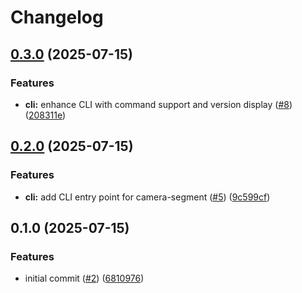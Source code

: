 # Changelog

## [0.3.0](https://github.com/jbussdieker/python-camera-segment/compare/v0.2.0...v0.3.0) (2025-07-15)


### Features

* **cli:** enhance CLI with command support and version display ([#8](https://github.com/jbussdieker/python-camera-segment/issues/8)) ([208311e](https://github.com/jbussdieker/python-camera-segment/commit/208311e3fc61af5a79efe7b960138a26ccce456f))

## [0.2.0](https://github.com/jbussdieker/python-camera-segment/compare/v0.1.0...v0.2.0) (2025-07-15)


### Features

* **cli:** add CLI entry point for camera-segment ([#5](https://github.com/jbussdieker/python-camera-segment/issues/5)) ([9c599cf](https://github.com/jbussdieker/python-camera-segment/commit/9c599cfc054e90d7d9eae0b77fe545c4e4d1f359))

## 0.1.0 (2025-07-15)


### Features

* initial commit ([#2](https://github.com/jbussdieker/python-camera-segment/issues/2)) ([6810976](https://github.com/jbussdieker/python-camera-segment/commit/6810976785a7ce771b602f7a0fe6a41a851a77ad))
